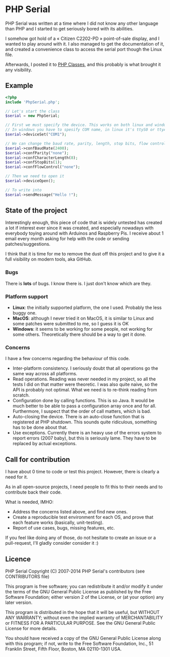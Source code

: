PHP Serial
==========

PHP Serial was written at a time where I did not know any other language than
PHP and I started to get seriously bored with its abilities.

I somehow got hold of a « Citizen C2202-PD » point-of-sale display, and I wanted
to play around with it. I also managed to get the documentation of it, and
created a convenience class to access the serial port though the Linux file.

Afterwards, I posted it to [PHP Classes](http://www.phpclasses.org/package/3679-PHP-Communicate-with-a-serial-port.html),
and this probably is what brought it any visibility.

Example
-------

```php
<?php
include 'PhpSerial.php';

// Let's start the class
$serial = new PhpSerial;

// First we must specify the device. This works on both linux and windows 
// In windows you have to spesify COM name, in linux it's ttyS0 or ttyACM0 similar name port name and in Mac it's tty.serial or similar serial name)
$serial->deviceSet("COM1");

// We can change the baud rate, parity, length, stop bits, flow control
$serial->confBaudRate(2400);
$serial->confParity("none");
$serial->confCharacterLength(8);
$serial->confStopBits(1);
$serial->confFlowControl("none");

// Then we need to open it
$serial->deviceOpen();

// To write into
$serial->sendMessage("Hello !");
```

State of the project
--------------------

Interestingly enough, this piece of code that is widely untested has created a
lot if interest ever since it was created, and especially nowadays with
everybody toying around with Arduinos and Raspberry Pis. I receive about 1 email
every month asking for help with the code or sending patches/suggestions.

I think that it is time for me to remove the dust off this project and to give
it a full visibility on modern tools, aka GitHub.

### Bugs

There is **lots** of bugs. I know there is. I just don't know which are they.

### Platform support

* **Linux**: the initially supported platform, the one I used. Probably the less
  buggy one.
* **MacOS**: although I never tried it on MacOS, it is similar to Linux and some
  patches were submitted to me, so I guess it is OK
* **Windows**: it seems to be working for some people, not working for some
  others. Theoretically there should be a way to get it done.

### Concerns

I have a few concerns regarding the behaviour of this code.

* Inter-platform consistency. I seriously doubt that all operations go the same
  way across all platforms.
* Read operations. Reading was never needed in my project, so all the tests I
  did on that matter were theoretic. I was also quite naive, so the API is
  probably not optimal. What we need is to re-think reading from scratch.
* Configuration done by calling functions. This is so Java. It would be much
  better to be able to pass a configuration array once and for all. Furthermore,
  I suspect that the order of call matters, which is bad.
* Auto-closing the device. There is an auto-close function that is registered
  at PHP shutdown. This sounds quite ridiculous, something has to be done about
  that.
* Use exceptions. Currently there is an heavy use of the errors system to report
  errors (2007 baby), but this is seriously lame. They have to be replaced by
  actual exceptions.

Call for contribution
---------------------

I have about 0 time to code or test this project. However, there is clearly a
need for it.

As in all open-source projects, I need people to fit this to their needs and to
contribute back their code.

What is needed, IMHO:

* Address the concerns listed above, and find new ones.
* Create a reproducible test environment for each OS, and prove that each
  feature works (basically, unit-testing).
* Report of use cases, bugs, missing features, etc.

If you feel like doing any of those, do not hesitate to create an issue or a
pull-request, I'll gladly consider consider it :)

Licence
-------

PHP Serial
Copyright (C) 2007-2014 PHP Serial's contributors (see CONTRIBUTORS file)

This program is free software; you can redistribute it and/or modify
it under the terms of the GNU General Public License as published by
the Free Software Foundation; either version 2 of the License, or
(at your option) any later version.

This program is distributed in the hope that it will be useful,
but WITHOUT ANY WARRANTY; without even the implied warranty of
MERCHANTABILITY or FITNESS FOR A PARTICULAR PURPOSE.  See the
GNU General Public License for more details.

You should have received a copy of the GNU General Public License along
with this program; if not, write to the Free Software Foundation, Inc.,
51 Franklin Street, Fifth Floor, Boston, MA 02110-1301 USA.
